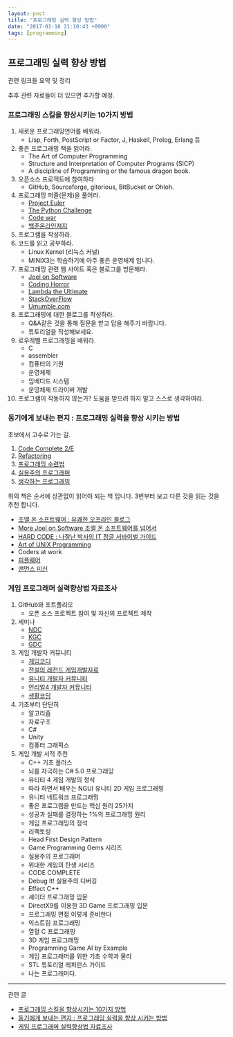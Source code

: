 ```yaml
---
layout: post
title: "프로그래밍 실력 향상 방법"
date: "2017-01-18 21:10:43 +0900"
tags: [programming]
---
```


## 프로그래밍 실력 향상 방법

관련 링크들 요약 및 정리

추후 관련 자료들이 더 있으면 추가할 예정.

### 프로그래밍 스킬을 향상시키는 10가지 방법

1. 새로운 프로그래밍언어를 배워라.
	- Lisp, Forth, PostScript or Factor, J, Haskell, Prolog, Erlang 등
2. 좋은 프로그래밍 책을 읽어라.
	- The Art of Computer Programming
	- Structure and Interpretation of Computer Programs (SICP)
	- A discipline of Programming or the famous dragon book.
3. 오픈소스 프로젝트에 참여하라
	- GitHub, Sourceforge, gitorious, BitBucket or Ohloh.
4. 프로그래밍 퍼즐(문제)을 풀어라.
	- [Project Euler](http://euler.synap.co.kr/)
	- [The Python Challenge](http://www.pythonchallenge.com/)
	- [Code war](https://www.codewars.com/)
	- [백준온라인져지](https://www.acmicpc.net/)
5. 프로그램을 작성하라.
6. 코드를 읽고 공부하라.
	- Linux Kernel (리눅스 커널)
	- MINIX3는 학습하기에 아주 좋은 운영체제 입니다.
7. 프로그래밍 관련 웹 사이트 혹은 블로그를 방문해라.
	- [Joel on Software](https://www.joelonsoftware.com/)
	- [Coding Horror](http://www.codinghorror.com/blog/)
	- [Lambda the Ultimate](http://lambda-the-ultimate.org/)
	- [StackOverFlow](http://stackoverflow.com/)
	- [Umumble.com](http://umumble.com/)
8. 프로그래밍에 대한 블로그를 작성하라.
	- Q&A같은 것을 통해 질문을 받고 답을 해주기 바랍니다.
	- 튜토리얼을 작성해보세요.
9. 로우레벨 프로그래밍을 배워라.
	- C
	- assembler
	- 컴퓨터의 기원
	- 운영체제
	- 임베디드 시스템
	- 운영체제 드라이버 개발
10. 프로그램이 작동하지 않는가? 도움을 받으려 하지 말고 스스로 생각하여라.

### 동기에게 보내는 편지 : 프로그래밍 실력을 향상 시키는 방법

초보에서 고수로 가는 길.

1. [Code Complete 2/E](http://www.yes24.com/24/goods/1480040?scode=032&OzSrank=1)
2. [Refactoring](http://www.yes24.com/24/goods/7951038?scode=032&OzSrank=1)
3. [프로그래밍 수련법](http://www.yes24.com/24/goods/2833579?scode=032&OzSrank=1)
4. [실용주의 프로그래머](http://www.yes24.com/24/goods/12501565?scode=032&OzSrank=1)
5. [생각하는 프로그래밍](http://www.yes24.com/24/goods/11686227?scode=032&OzSrank=1)

위의 책은 순서에 상관없이 읽어야 되는 책 입니다. 3번부터 보고 다른 것을 읽는 것을 추천 합니다.

- [조엘 온 소프트웨어 : 유쾌한 오프라인 블로그](http://www.yes24.com/24/goods/1469763?scode=032&OzSrank=1)
- [More Joel on Software 조엘 온 소프트웨어를 넘어서](http://www.yes24.com/24/goods/3563799?scode=032&OzSrank=2)
- [HARD CODE : 나잘난 박사의 IT 정글 서바이벌 가이드](http://www.yes24.com/24/goods/3432834?scode=032&OzSrank=1)
- [Art of UNIX Programming](http://www.yes24.com/24/goods/1405887?scode=032&OzSrank=1)
- Coders at work
- [피플웨어](http://www.yes24.com/24/goods/13657193?scode=032&OzSrank=2)
- [맨먼스 미신](http://www.yes24.com/24/goods/16928943?scode=032&OzSrank=1)

### 게임 프로그래머 실력향상법 자료조사

1. GitHub와 포트폴리오
	- 오픈 소스 프로젝트 참여 및 자신의 프로젝트 제작
2. 세미나
	- [NDC](https://ndc.nexon.com/main)
	- [KGC](http://onoffmix.com/event/85232)
	- [GDC](http://www.gdconf.com/)
3. 게임 개발자 커뮤니티
	- [게임코디](http://www.gamecodi.com/)
	- [전설의 레전드 게임개발자료](https://www.facebook.com/groups/730799873611073/)
	- [유니티 개발자 커뮤니티](https://www.facebook.com/groups/unitykorea/)
	- [언리얼4 개발자 커뮤니티](https://www.facebook.com/groups/unreal4dev/)
	- [생활코딩](https://www.facebook.com/groups/codingeverybody/)
4. 기초부터 단단히
	- 알고리즘
	- 자료구조
	- C#
	- Unity
	- 컴퓨터 그래픽스
5. 게임 개발 서적 추천
	- C++ 기초 플러스
	- 뇌를 자극하는 C# 5.0 프로그래밍
	- 유티티 4 게임 개발의 정석
	- 따라 하면서 배우는 NGUI 유니티 2D 게임 프로그래밍
	- 유니티 네트워크 프로그래밍
	- 좋은 프로그램을 만드는 핵심 원리 25가지
	- 성공과 실패를 결정하는 1%의 프로그래밍 원리
	- 게임 프로그래밍의 정석
	- 리팩토링
	- Head First Design Pattern
	- Game Programming Gems 시리즈
	- 실용주의 프로그래머
	- 위대한 게임의 탄생 시리즈
	- CODE COMPLETE
	- Debug It! 실용주의 디버깅
	- Effect C++
	- 셰이더 프로그래밍 입문
	- DirectX9를 이용한 3D Game 프로그래밍 입문
	- 프로그래밍 면접 이렇게 준비한다
	- 익스트림 프로그래밍
	- 열혈 C 프로그래밍
	- 3D 게임 프로그래밍
	- Programming Game AI by Example
	- 게임 프로그래머를 위한 기초 수학과 물리
	- STL 튜토리얼 레퍼런스 가이드
	- 나는 프로그래머다.

----
관련 글
- [프로그래밍 스킬을 향상시키는 10가지 방법](http://iamyour.tistory.com/entry/%ED%94%84%EB%A1%9C%EA%B7%B8%EB%9E%98%EB%B0%8D%EC%8A%A4%ED%82%AC%EC%9D%84-%ED%96%A5%EC%83%81%EC%8B%9C%ED%82%A4%EB%8A%94-10%EA%B0%80%EC%A7%80-%EB%B0%A9%EB%B2%95)
- [동기에게 보내는 편지 : 프로그래밍 실력을 향상 시키는 방법](http://tasyblue.blogspot.kr/2015/03/blog-post.html)
- [게임 프로그래머 실력향상법 자료조사](http://www.slideshare.net/ddayinhwang9/ss-61262239)
